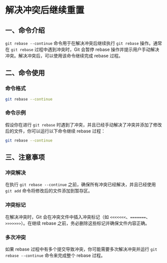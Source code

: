 # 解决冲突后继续重置

## 一、命令介绍

`git rebase --continue` 命令用于在解决冲突后继续执行 `git rebase` 操作。通常在 `git rebase` 过程中遇到冲突时，Git 会暂停 rebase 操作并提示用户手动解决冲突。解决冲突后，可以使用该命令继续完成 rebase 过程。

## 二、命令使用

### 命令格式

```bash
git rebase --continue
```

### 命令示例

假设你在进行 `git rebase` 时遇到了冲突，并且已经手动解决了冲突并添加了修改后的文件，你可以运行以下命令继续 rebase 过程：

```bash
git rebase --continue
```

## 三、注意事项

### 冲突解决

在执行 `git rebase --continue` 之前，确保所有冲突已经解决，并且已经使用 `git add` 命令将修改后的文件添加到暂存区。

### 冲突标记

在解决冲突时，Git 会在冲突文件中插入冲突标记（如 `<<<<<<<`、`=======`、`>>>>>>>`）。在继续 rebase 之前，务必删除这些标记并确保文件内容正确。

### 多次冲突

如果 rebase 过程中有多个提交导致冲突，你可能需要多次解决冲突并运行 `git rebase --continue` 命令来完成整个 rebase 过程。